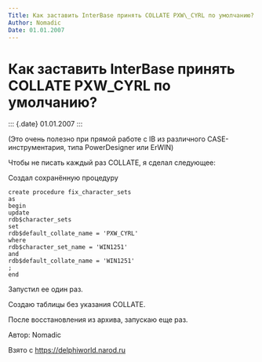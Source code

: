 ```yaml
---
Title: Как заставить InterBase принять COLLATE PXW\_CYRL по умолчанию?
Author: Nomadic
Date: 01.01.2007
---
```



Как заставить InterBase принять COLLATE PXW\_CYRL по умолчанию?
===============================================================

::: {.date}
01.01.2007
:::

(Это очень полезно при прямой работе с IB из различного
CASE-инструментария, типа PowerDesigner или ErWIN)

Чтобы не писать каждый раз COLLATE, я сделал следующее:

Создал сохранённую процедуру

    create procedure fix_character_sets
    as
    begin
    update
    rdb$character_sets
    set
    rdb$default_collate_name = 'PXW_CYRL'
    where
    rdb$character_set_name = 'WIN1251'
    and
    rdb$default_collate_name = 'WIN1251'
    ;
    end

Запустил ее один раз.

Создаю таблицы без указания COLLATE.

После восстановления из архива, запускаю еще раз.

Автор: Nomadic

Взято с <https://delphiworld.narod.ru>
